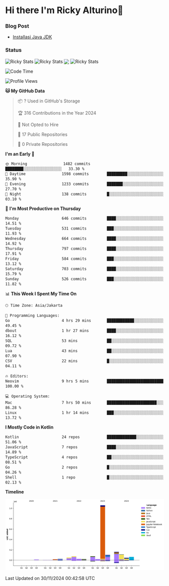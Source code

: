 # Hi there I'm Ricky Alturino👋

### Blog Post

<!-- BLOG-POST-LIST:START -->

- [Installasi Java JDK](https://onirutla.medium.com/installasi-java-jdk-ec701beeb5cb?source=rss-d9d81c918cc9------2)
<!-- BLOG-POST-LIST:END -->

### Status

<img align="center" alt="Ricky Stats" src="https://github-readme-stats.vercel.app/api?username=Alturino&theme=dark&show_icons=true&hide_border=false" />
<img align="center" alt="Ricky Stats" src="https://github-readme-stats.vercel.app/api/top-langs/?username=Alturino&theme=dark&show_icons=true&layout=compact"/>
<img align="center" width="640px" src="https://github-readme-stats.vercel.app/api/wakatime?username=Alturino&layout=compact&hide_border=true&theme=dark">
<img align="center" alt="Ricky Stats" src="https://leetcard.jacoblin.cool/onirutla?border=0&radius=20&ext=activity"/>

<!--START_SECTION:waka-->
![Code Time](http://img.shields.io/badge/Code%20Time-767%20hrs%2048%20mins-blue)

![Profile Views](http://img.shields.io/badge/Profile%20Views-0-blue)

**🐱 My GitHub Data** 

> 📦 ? Used in GitHub's Storage 
 > 
> 🏆 316 Contributions in the Year 2024
 > 
> 🚫 Not Opted to Hire
 > 
> 📜 17 Public Repositories 
 > 
> 🔑 0 Private Repositories 
 > 
**I'm an Early 🐤** 

```text
🌞 Morning                1482 commits        ████████░░░░░░░░░░░░░░░░░   33.30 % 
🌆 Daytime                1598 commits        █████████░░░░░░░░░░░░░░░░   35.90 % 
🌃 Evening                1233 commits        ███████░░░░░░░░░░░░░░░░░░   27.70 % 
🌙 Night                  138 commits         █░░░░░░░░░░░░░░░░░░░░░░░░   03.10 % 
```
📅 **I'm Most Productive on Thursday** 

```text
Monday                   646 commits         ████░░░░░░░░░░░░░░░░░░░░░   14.51 % 
Tuesday                  531 commits         ███░░░░░░░░░░░░░░░░░░░░░░   11.93 % 
Wednesday                664 commits         ████░░░░░░░░░░░░░░░░░░░░░   14.92 % 
Thursday                 797 commits         ████░░░░░░░░░░░░░░░░░░░░░   17.91 % 
Friday                   584 commits         ███░░░░░░░░░░░░░░░░░░░░░░   13.12 % 
Saturday                 703 commits         ████░░░░░░░░░░░░░░░░░░░░░   15.79 % 
Sunday                   526 commits         ███░░░░░░░░░░░░░░░░░░░░░░   11.82 % 
```


📊 **This Week I Spent My Time On** 

```text
🕑︎ Time Zone: Asia/Jakarta

💬 Programming Languages: 
Go                       4 hrs 29 mins       ████████████░░░░░░░░░░░░░   49.45 % 
dbout                    1 hr 27 mins        ████░░░░░░░░░░░░░░░░░░░░░   16.12 % 
SQL                      53 mins             ██░░░░░░░░░░░░░░░░░░░░░░░   09.72 % 
Lua                      43 mins             ██░░░░░░░░░░░░░░░░░░░░░░░   07.90 % 
CSV                      22 mins             █░░░░░░░░░░░░░░░░░░░░░░░░   04.11 % 

🔥 Editors: 
Neovim                   9 hrs 5 mins        █████████████████████████   100.00 % 

💻 Operating System: 
Mac                      7 hrs 50 mins       ██████████████████████░░░   86.28 % 
Linux                    1 hr 14 mins        ███░░░░░░░░░░░░░░░░░░░░░░   13.72 % 
```

**I Mostly Code in Kotlin** 

```text
Kotlin                   24 repos            █████████████░░░░░░░░░░░░   51.06 % 
JavaScript               7 repos             ████░░░░░░░░░░░░░░░░░░░░░   14.89 % 
TypeScript               4 repos             ██░░░░░░░░░░░░░░░░░░░░░░░   08.51 % 
Go                       2 repos             █░░░░░░░░░░░░░░░░░░░░░░░░   04.26 % 
Shell                    1 repo              █░░░░░░░░░░░░░░░░░░░░░░░░   02.13 % 
```



**Timeline**

![Lines of Code chart](https://raw.githubusercontent.com/Alturino/Alturino/main/assets/bar_graph.png)


 Last Updated on 30/11/2024 00:42:58 UTC
<!--END_SECTION:waka-->
